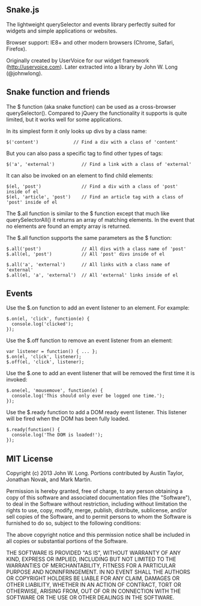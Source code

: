 Snake.js
--------

The lightweight querySelector and events library perfectly suited for widgets and simple applications or websites.

Browser support: IE8+ and other modern browsers (Chrome, Safari, Firefox).

Originally created by UserVoice for our widget framework (http://uservoice.com). Later extracted into a library by John W. Long (@johnwlong).


## Snake function and friends

The $ function (aka snake function) can be used as a cross-browser querySelector(). Compared to jQuery the functionality it supports is quite limited, but it works well for some applications.

In its simplest form it only looks up divs by a class name:

    $('content')             // Find a div with a class of 'content'

But you can also pass a specific tag to find other types of tags:

    $('a', 'external')          // Find a link with a class of 'external'

It can also be invoked on an element to find child elements:

    $(el, 'post')               // Find a div with a class of 'post' inside of el
    $(el, 'article', 'post')    // Find an article tag with a class of 'post' inside of el

The $.all function is similar to the $ function except that much like querySelectorAll() it returns an array of matching elements. In the event that no elements are found an empty array is returned.

The $.all function supports the same parameters as the $ function:

    $.all('post')               // All divs with a class name of 'post'
    $.all(el, 'post')           // All 'post' divs inside of el

    $.all('a', 'external')      // All links with a class name of 'external'
    $.all(el, 'a', 'external')  // All 'external' links inside of el


## Events

Use the $.on function to add an event listener to an element. For example:

    $.on(el, 'click', function(e) {
      console.log('clicked');
    });

Use the $.off function to remove an event listener from an element:

    var listener = function() { ... };
    $.on(el, 'click', listener);
    $.off(el, 'click', listener);

Use the $.one to add an event listener that will be removed the first time it is invoked:

    $.one(el, 'mousemove', function(e) {
      console.log('This should only ever be logged one time.');
    });

Use the $.ready function to add a DOM ready event listener. This listener will be fired when the DOM has been fully loaded.

    $.ready(function() {
      console.log('The DOM is loaded!');
    });


## MIT License

Copyright (c) 2013 John W. Long. Portions contributed by Austin Taylor, Jonathan Novak, and Mark Martin.

Permission is hereby granted, free of charge, to any person obtaining a copy of this software and associated documentation files (the "Software"), to deal in the Software without restriction, including without limitation the rights to use, copy, modify, merge, publish, distribute, sublicense, and/or sell copies of the Software, and to permit persons to whom the Software is furnished to do so, subject to the following conditions:

The above copyright notice and this permission notice shall be included in all copies or substantial portions of the Software.

THE SOFTWARE IS PROVIDED "AS IS", WITHOUT WARRANTY OF ANY KIND, EXPRESS OR IMPLIED, INCLUDING BUT NOT LIMITED TO THE WARRANTIES OF MERCHANTABILITY, FITNESS FOR A PARTICULAR PURPOSE AND NONINFRINGEMENT. IN NO EVENT SHALL THE AUTHORS OR COPYRIGHT HOLDERS BE LIABLE FOR ANY CLAIM, DAMAGES OR OTHER LIABILITY, WHETHER IN AN ACTION OF CONTRACT, TORT OR OTHERWISE, ARISING FROM, OUT OF OR IN CONNECTION WITH THE SOFTWARE OR THE USE OR OTHER DEALINGS IN THE SOFTWARE.
